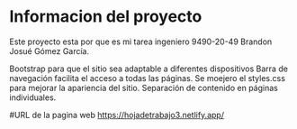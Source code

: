 # Informacion del proyecto
Este proyecto esta por que es mi tarea ingeniero 9490-20-49 Brandon Josué Gómez García.

Bootstrap para que el sitio sea adaptable a diferentes dispositivos
Barra de navegación facilita el acceso a todas las páginas.
Se moejero el styles.css para mejorar la apariencia del sitio.
Separación de contenido en páginas individuales.

#URL de la pagina web
https://hojadetrabajo3.netlify.app/
